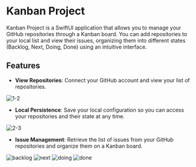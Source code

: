 # Kanban Project

Kanban Project is a SwiftUI application that allows you to manage your GitHub repositories through a Kanban board. You can add repositories to your local list and view their issues, organizing them into different states (Backlog, Next, Doing, Done) using an intuitive interface.

## Features

- **View Repositories**: Connect your GitHub account and view your list of repositories.

![1-2](https://github.com/user-attachments/assets/079329ae-6dbc-4b11-be72-d5030e1b2e49)
  
- **Local Persistence**: Save your local configuration so you can access your repositories and their state at any time.

![2-3](https://github.com/user-attachments/assets/95cb15cd-23e1-4b3b-ae8f-30daf0a22cba)

- **Issue Management**: Retrieve the list of issues from your GitHub repositories and organize them on a Kanban board.

![backlog](https://github.com/user-attachments/assets/91e846ea-71ca-4a63-b2ae-8c19aeadacf5) ![next](https://github.com/user-attachments/assets/8b0f3b47-f2cc-4472-9920-2e9e87916da6) ![doing](https://github.com/user-attachments/assets/bd8aefb0-6273-46c7-b2c5-d6acac9d5160) ![done](https://github.com/user-attachments/assets/45926d45-644a-49e6-8cc4-4b22271c2b5a)













